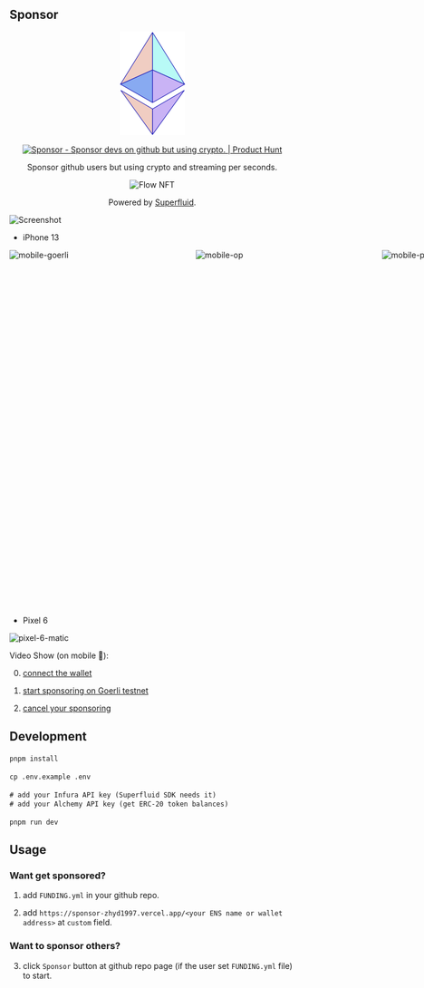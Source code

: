 ## Sponsor

<div align="center">

![logo](./public/logo.png)

<a href="https://www.producthunt.com/posts/sponsor?utm_source=badge-featured&utm_medium=badge&utm_souce=badge-sponsor" target="_blank"><img src="https://api.producthunt.com/widgets/embed-image/v1/featured.svg?post_id=366130&theme=light" alt="Sponsor - Sponsor&#0032;devs&#0032;on&#0032;github&#0032;but&#0032;using&#0032;crypto&#0046; | Product Hunt" style="width: 250px; height: 54px;" width="250" height="54" /></a>

Sponsor github users but using crypto and streaming per seconds.

<img src="https://openseauserdata.com/files/99efe7f11708a322b506deb36f7dcf4d.svg" alt="Flow NFT" width=300 height=300 />

Powered by [Superfluid](https://superfluid.finance).

</div>

![Screenshot](https://ik.imagekit.io/1winv85cn8g/Sponsor/demo-PC_a7qgFvK23.png)

- iPhone 13

<div style="display:flex">

<img src="https://ik.imagekit.io/1winv85cn8g/Sponsor/demo-goerli-mobile_u6QI4Xq3t.png" alt="mobile-goerli" width="329" height="631" />
<img src="https://ik.imagekit.io/1winv85cn8g/Sponsor/demo-op-mobile_SqpmPw_Gb.png" alt="mobile-op" width="329" height="631" />
<img src="https://ik.imagekit.io/1winv85cn8g/Sponsor/demo-mobile-polygon_XpKr1tc0R.png" alt="mobile-polygon" width="329" height="631" />
<img src="https://ik.imagekit.io/1winv85cn8g/Sponsor/demo-arbitrum-mobile_-6wm5AjaP.png" alt="mobile-arbitrum" width="329" height="631" />

</div>

- Pixel 6

<img src="https://pbs.twimg.com/media/Fg3gqidUUAAlMN_?format=jpg&name=small" alt="pixel-6-matic" />

Video Show (on mobile 📱):

0. <a href="https://youtu.be/M4CjT700l7E" target="_blank">connect the wallet</a>

1. <a href="https://youtu.be/S-Wq0I8HIG4" target="_blank">start sponsoring on Goerli testnet</a>

2. <a href="https://youtu.be/I1t4pO1noJI" target="_blank">cancel your sponsoring</a>

## Development
```shell
pnpm install

cp .env.example .env

# add your Infura API key (Superfluid SDK needs it)
# add your Alchemy API key (get ERC-20 token balances)

pnpm run dev
```

## Usage

### Want get sponsored?

1. add `FUNDING.yml` in your github repo.

2. add `https://sponsor-zhyd1997.vercel.app/<your ENS name or wallet address>` at `custom` field.

### Want to sponsor others?

3. click `Sponsor` button at github repo page (if the user set `FUNDING.yml` file) to start.
